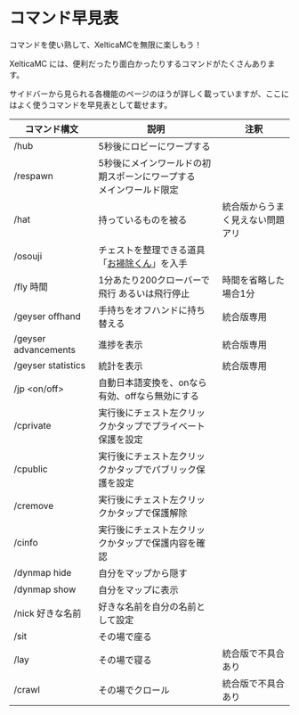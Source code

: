 # コマンド早見表

コマンドを使い熟して、XelticaMCを無限に楽しもう！

XelticaMC には、便利だったり面白かったりするコマンドがたくさんあります。

サイドバーから見られる各機能のページのほうが詳しく載っていますが、ここにはよく使うコマンドを早見表として載せます。

|コマンド構文|説明|注釈|
|------------|----|----|
|/hub|5秒後にロビーにワープする|
|/respawn|5秒後にメインワールドの初期スポーンにワープする<br/>メインワールド限定|
|/hat|持っているものを被る|統合版からうまく見えない問題アリ|
|/osouji|チェストを整理できる道具「[お掃除くん](/docs/plugins/cleaner)」を入手||
|/fly 時間|1分あたり200クローバーで飛行 あるいは飛行停止|時間を省略した場合1分|
|/geyser offhand|手持ちをオフハンドに持ち替える|統合版専用|
|/geyser advancements|進捗を表示|統合版専用|
|/geyser statistics|統計を表示|統合版専用|
|/jp &lt;on/off&gt;|自動日本語変換を、onなら有効、offなら無効にする|
|/cprivate|実行後にチェスト左クリックかタップでプライベート保護を設定|
|/cpublic|実行後にチェスト左クリックかタップでパブリック保護を設定|
|/cremove|実行後にチェスト左クリックかタップで保護解除|
|/cinfo|実行後にチェスト左クリックかタップで保護内容を確認|
|/dynmap hide|自分をマップから隠す|
|/dynmap show|自分をマップに表示|
|/nick 好きな名前|好きな名前を自分の名前として設定|
|/sit|その場で座る||
|/lay|その場で寝る|統合版で不具合あり|
|/crawl|その場でクロール|統合版で不具合あり|

